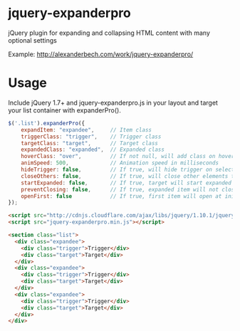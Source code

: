 jquery-expanderpro
==================

jQuery plugin for expanding and collapsing HTML content with many optional settings

Example: http://alexanderbech.com/work/jquery-expanderpro/

Usage
==================
Include jQuery 1.7+ and jquery-expanderpro.js in your layout and target your list container with expanderPro().
```javascript
$('.list').expanderPro({
	expandItem: "expandee", 	// Item class
	triggerClass: "trigger", 	// Trigger class
	targetClass: "target", 		// Target class
	expandedClass: "expanded", 	// Expanded class
	hoverClass: "over", 		// If not null, will add class on hover
	animSpeed: 500, 			// Animation speed in milliseconds
	hideTrigger: false, 		// If true, will hide trigger on select
	closeOthers: false, 		// If true, will close other elements than selected,
	startExpanded: false, 		// If true, target will start expanded
	preventClosing: false, 		// If true, expanded item will not close on trigger
	openFirst: false 			// If true, first item will open at init
});
```

```html
<script src="http://cdnjs.cloudflare.com/ajax/libs/jquery/1.10.1/jquery.min.js"></script>
<script src="jquery-expanderpro.min.js"></script>

<section class="list">
  <div class="expandee">
    <div class="trigger">Trigger</div>
    <div class="target">Target</div>
  </div>
  <div class="expandee">
    <div class="trigger">Trigger</div>
    <div class="target">Target</div>
  </div>
  <div class="expandee">
    <div class="trigger">Trigger</div>
    <div class="target">Target</div>
  </div>
</div>
```
